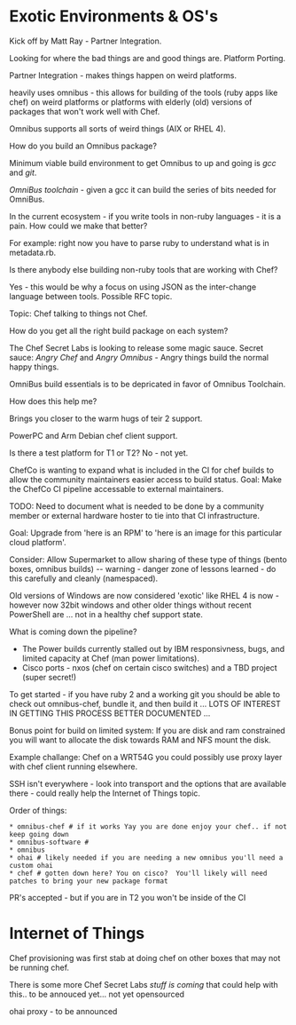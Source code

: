 # Exotic Environments & OS's

Kick off by Matt Ray - Partner Integration.

Looking for where the bad things are and good things are.  Platform Porting.

Partner Integration - makes things happen on weird platforms.

heavily uses omnibus - this allows for building of the tools (ruby apps like chef) on weird platforms or platforms with elderly (old) versions of packages that won't work well with Chef.

Omnibus supports all sorts of weird things (AIX or RHEL 4).

How do you build an Omnibus package?

Minimum viable build environment to get Omnibus to up and going is *gcc* and *git*.

*OmniBus toolchain* - given a gcc it can build the series of bits needed for OmniBus.

In the current ecosystem - if you write tools in non-ruby languages - it is a pain.  How could we make that better?

For example: right now you have to parse ruby to understand what is in metadata.rb.

Is there anybody else building non-ruby tools that are working with Chef?

Yes - this would be why a focus on using JSON as the inter-change language between tools.  Possible RFC topic.

Topic: Chef talking to things not Chef.

How do you get all the right build package on each system?

The Chef Secret Labs is looking to release some magic sauce.  Secret sauce: *Angry Chef* and *Angry Omnibus* - Angry things build the normal happy things.

OmniBus build essentials is to be depricated in favor of Omnibus Toolchain.

How does this help me?

Brings you closer to the warm hugs of teir 2 support.

PowerPC and Arm Debian chef client support.

Is there a test platform for T1 or T2?  No - not yet.

ChefCo is wanting to expand what is included in the CI for chef builds to allow the community maintainers easier access to build status.  Goal: Make the ChefCo CI pipeline accessable to external maintainers.

TODO: Need to document what is needed to be done by a community member or external hardware hoster to tie into that CI infrastructure.

Goal: Upgrade from 'here is an RPM' to 'here is an image for this particular cloud platform'.

Consider: Allow Supermarket to allow sharing of these type of things (bento boxes, omnibus builds) -- warning - danger zone of lessons learned - do this carefully and cleanly (namespaced).

Old versions of Windows are now considered 'exotic' like RHEL 4 is now - however now 32bit windows and other older things without recent PowerShell are ... not in a healthy chef support state.

What is coming down the pipeline?

* The Power builds currently stalled out by IBM responsivness, bugs, and limited capacity at Chef (man power limitations).
* Cisco ports - nxos (chef on certain cisco switches)  and a TBD project (super secret!)

To get started - if you have ruby 2 and a working git you should be able to check out omnibus-chef, bundle it, and then build it
... LOTS OF INTEREST IN GETTING THIS PROCESS BETTER DOCUMENTED ...

Bonus point for build on limited system: If you are disk and ram constrained you will want to allocate the disk towards RAM and NFS mount the disk.

Example challange: Chef on a WRT54G you could possibly use proxy layer with chef client running elsewhere.

SSH isn't everywhere - look into transport and the options that are available there - could really help the Internet of Things topic.

Order of things:
    
    * omnibus-chef # if it works Yay you are done enjoy your chef.. if not keep going down
    * omnibus-software #
    * omnibus 
    * ohai # likely needed if you are needing a new omnibus you'll need a custom ohai
    * chef # gotten down here? You on cisco?  You'll likely will need patches to bring your new package format

PR's accepted - but if you are in T2 you won't be inside of the CI

# Internet of Things

Chef provisioning was first stab at doing chef on other boxes that may not be running chef.

There is some more Chef Secret Labs *stuff is coming* that could help with this.. to be annouced yet... not yet opensourced

ohai proxy - to be announced



